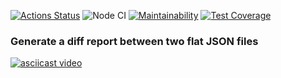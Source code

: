 [![Actions Status](https://github.com/mxclg/frontend-project-46/actions/workflows/hexlet-check.yml/badge.svg)](https://github.com/mxclg/frontend-project-46/actions)
![Node CI](https://github.com/mxclg/frontend-project-46/actions/workflows/nodejs.yml/badge.svg)
[![Maintainability](https://api.codeclimate.com/v1/badges/423b05ab8208d9ea52a6/maintainability)](https://codeclimate.com/github/mxclg/frontend-project-46/maintainability)
[![Test Coverage](https://api.codeclimate.com/v1/badges/423b05ab8208d9ea52a6/test_coverage)](https://codeclimate.com/github/mxclg/frontend-project-46/test_coverage)

### Generate a diff report between two flat JSON files
[![asciicast video](https://asciinema.org/a/CkqSxg5FLT1sGb3jLAXv9Yu4b.svg)](https://asciinema.org/a/CkqSxg5FLT1sGb3jLAXv9Yu4b)
